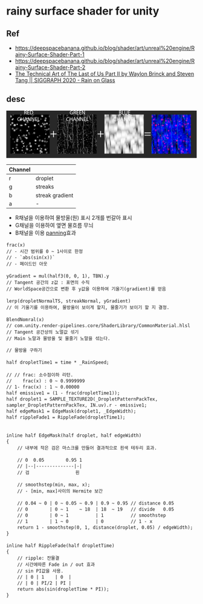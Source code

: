 # rainy surface shader for unity

## Ref

- <https://deepspacebanana.github.io/blog/shader/art/unreal%20engine/Rainy-Surface-Shader-Part-1>
- <https://deepspacebanana.github.io/blog/shader/art/unreal%20engine/Rainy-Surface-Shader-Part-2>
- [The Technical Art of The Last of Us Part II by Waylon Brinck and Steven Tang || SIGGRAPH 2020 - Rain on Glass](https://youtu.be/tvBIqPHaExQ?t=2591)

## desc

![Texture_Packing.jpg](./Texture_Packing.jpg)
    
| Channel |                 |
|---------|-----------------|
| r       | droplet         |
| g       | streaks         |
| b       | streak gradient |
| a       | -               |

- R채널을 이용하여 물방울(원) 표시 2개를 번갈아 표시
- G채널을 이용하여 옆면 물흐름 무늬
- B채널을 이용 [panning](https://en.wikipedia.org/wiki/Panning_(camera))효과

``` hlsl
frac(x)
// - 시간 범위를 0 ~ 1사이로 한정
// - `abs(sin(x))`
// - 페이드인 아웃

yGradient = mul(half3(0, 0, 1), TBN).y
// Tangent 공간의 z값 : 표면의 수직
// WorldSpace공간으로 변환 후 y값을 이용하여 기울기(gradient)를 얻음

lerp(dropletNormalTS, streakNormal, yGradient)
// 이 기울기를 이용하여, 물방울이 보이게 할지, 물줄기가 보이기 할 지 결정.

BlendNomral(x)
// com.unity.render-pipelines.core/ShaderLibrary/CommonMaterial.hlsl
// Tangent 공간상의 노멀값 섞기
// Main 노말과 물방울 및 물줄기 노말을 섞는다.
```

``` hlsl
// 물방울 구하기

half dropletTime1 = time * _RainSpeed;

// // frac: 소수점이하 리턴.
//    frac(x) : 0 ~ 0.9999999
// 1- frac(x) : 1 ~ 0.00000
half emissive1 = (1 - frac(dropletTime1));
half droplet1 = SAMPLE_TEXTURE2D(_DropletPatternPackTex, sampler_DropletPatternPackTex, IN.uv).r - emissive1;
half edgeMask1 = EdgeMask(droplet1, _EdgeWidth);
half rippleFade1 = RippleFade(dropletTime1);


inline half EdgeMask(half droplet, half edgeWidth)
{
    // 내부에 작은 검은 마스크를 만들어 결과적으로 흰색 테두리 효과.

    // 0  0.05        0.95 1
    // |--|--------------|-|
    // 검                 흰

    // smoothstep(min, max, x);
    // - [min, max]사이의 Hermite 보간

    // 0.04 ~ 0 | 0 ~ 0.05 ~ 0.9 | 0.9 ~ 0.95 // distance 0.05
    // 0        | 0 ~ 1    ~ 18  | 18  ~ 19   // divide   0.05
    // 0        | 0 ~ 1          | 1          // smoothstep
    // 1        | 1 ~ 0          | 0          // 1 - x
    return 1 - smoothstep(0, 1, distance(droplet, 0.05) / edgeWidth);
}

inline half RippleFade(half dropletTime)
{                
    // ripple: 잔물결
    // 시간에따른 Fade in / out 효과
    // sin PI값을 사용.
    // | 0 | 1    | 0  |
    // | 0 | PI/2 | PI |
    return abs(sin(dropletTime * PI));
}
```